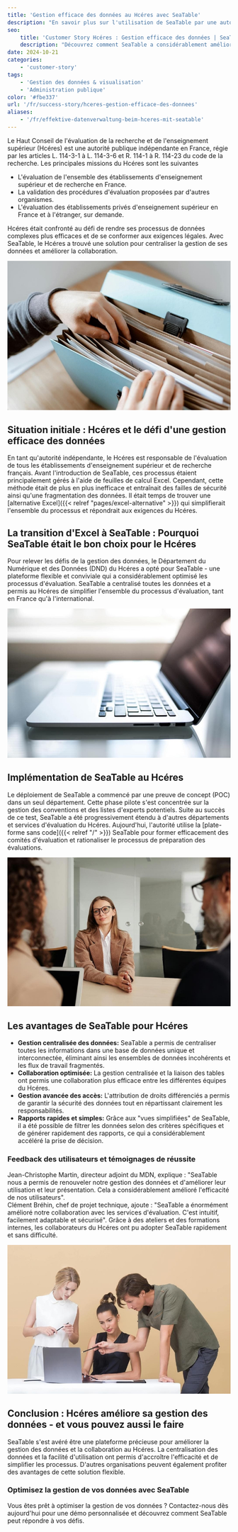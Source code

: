 ```yaml
---
title: 'Gestion efficace des données au Hcéres avec SeaTable'
description: "En savoir plus sur l'utilisation de SeaTable par une autorité publique indépendante."
seo:
    title: 'Customer Story Hcéres : Gestion efficace des données | SeaTable'
    description: "Découvrez comment SeaTable a considérablement amélioré la collaboration avec les services d'évaluation, en la rendant intuitive, personnalisable et sécurisée"
date: 2024-10-21
categories:
    - 'customer-story'
tags:
    - 'Gestion des données & visualisation'
    - 'Administration publique'
color: '#fbe337'
url: '/fr/success-story/hceres-gestion-efficace-des-donnees'
aliases:
    - '/fr/effektive-datenverwaltung-beim-hceres-mit-seatable'
---
```


Le Haut Conseil de l'évaluation de la recherche et de l'enseignement supérieur (Hcéres) est une autorité publique indépendante en France, régie par les articles L. 114-3-1 à L. 114-3-6 et R. 114-1 à R. 114-23 du code de la recherche. Les principales missions du Hcéres sont les suivantes

- L'évaluation de l'ensemble des établissements d'enseignement supérieur et de recherche en France.
- La validation des procédures d'évaluation proposées par d'autres organismes.
- L'évaluation des établissements privés d'enseignement supérieur en France et à l'étranger, sur demande.  


Hcéres était confronté au défi de rendre ses processus de données complexes plus efficaces et de se conformer aux exigences légales. Avec SeaTable, le Hcéres a trouvé une solution pour centraliser la gestion de ses données et améliorer la collaboration.

![La gestion des données par dossier est obsolète et fastidieuse - Transformation numérique avec SeaTable](pexels-anete-lusina-4792285-1.jpg)

## Situation initiale : Hcéres et le défi d'une gestion efficace des données

En tant qu'autorité indépendante, le Hcéres est responsable de l'évaluation de tous les établissements d'enseignement supérieur et de recherche français. Avant l'introduction de SeaTable, ces processus étaient principalement gérés à l'aide de feuilles de calcul Excel. Cependant, cette méthode était de plus en plus inefficace et entraînait des failles de sécurité ainsi qu'une fragmentation des données. Il était temps de trouver une [alternative Excel]({{< relref "pages/excel-alternative" >}}) qui simplifierait l'ensemble du processus et répondrait aux exigences du Hcéres.

## La transition d'Excel à SeaTable : Pourquoi SeaTable était le bon choix pour le Hcéres

Pour relever les défis de la gestion des données, le Département du Numérique et des Données (DND) du Hcéres a opté pour SeaTable - une plateforme flexible et conviviale qui a considérablement optimisé les processus d'évaluation. SeaTable a centralisé toutes les données et a permis au Hcéres de simplifier l'ensemble du processus d'évaluation, tant en France qu'à l'international.

![Gestion numérique avec SeaTable](pexels-natri-792199-1.jpg)

## Implémentation de SeaTable au Hcéres

Le déploiement de SeaTable a commencé par une preuve de concept (POC) dans un seul département. Cette phase pilote s'est concentrée sur la gestion des conventions et des listes d'experts potentiels. Suite au succès de ce test, SeaTable a été progressivement étendu à d'autres départements et services d'évaluation du Hcéres. Aujourd'hui, l'autorité utilise la [plate-forme sans code]({{< relref "/" >}}) SeaTable pour former efficacement des comités d'évaluation et rationaliser le processus de préparation des évaluations.

![Conseils sur la transition numérique avec SeaTable](pexels-edmond-dantes-4342496-1.jpg)

## Les avantages de SeaTable pour Hcéres

- **Gestion centralisée des données:** SeaTable a permis de centraliser toutes les informations dans une base de données unique et interconnectée, éliminant ainsi les ensembles de données incohérents et les flux de travail fragmentés.
- **Collaboration optimisée:** La gestion centralisée et la liaison des tables ont permis une collaboration plus efficace entre les différentes équipes du Hcéres.
- **Gestion avancée des accès:** L'attribution de droits différenciés a permis de garantir la sécurité des données tout en répartissant clairement les responsabilités.
- **Rapports rapides et simples:** Grâce aux "vues simplifiées" de SeaTable, il a été possible de filtrer les données selon des critères spécifiques et de générer rapidement des rapports, ce qui a considérablement accéléré la prise de décision.

### Feedback des utilisateurs et témoignages de réussite

Jean-Christophe Martin, directeur adjoint du MDN, explique : "SeaTable nous a permis de renouveler notre gestion des données et d'améliorer leur utilisation et leur présentation. Cela a considérablement amélioré l'efficacité de nos utilisateurs".  
Clément Bréhin, chef de projet technique, ajoute : "SeaTable a énormément amélioré notre collaboration avec les services d'évaluation. C'est intuitif, facilement adaptable et sécurisé". Grâce à des ateliers et des formations internes, les collaborateurs du Hcéres ont pu adopter SeaTable rapidement et sans difficulté.

![Introduction d'une nouvelle gestion numérique des données](pexels-moose-photos-170195-1036641-1.jpg)

## Conclusion : Hcéres améliore sa gestion des données - et vous pouvez aussi le faire

SeaTable s'est avéré être une plateforme précieuse pour améliorer la gestion des données et la collaboration au Hcéres. La centralisation des données et la facilité d'utilisation ont permis d'accroître l'efficacité et de simplifier les processus. D'autres organisations peuvent également profiter des avantages de cette solution flexible.

### Optimisez la gestion de vos données avec SeaTable

Vous êtes prêt à optimiser la gestion de vos données ? Contactez-nous dès aujourd'hui pour une démo personnalisée et découvrez comment SeaTable peut répondre à vos défis.

